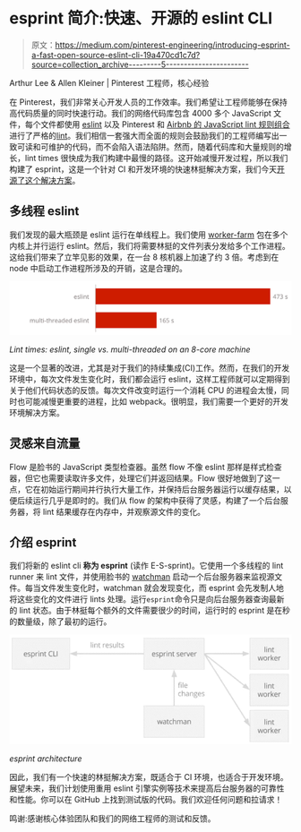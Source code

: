 # esprint 简介:快速、开源的 eslint CLI

> 原文：<https://medium.com/pinterest-engineering/introducing-esprint-a-fast-open-source-eslint-cli-19a470cd1c7d?source=collection_archive---------5----------------------->

Arthur Lee & Allen Kleiner | Pinterest 工程师，核心经验

在 Pinterest，我们非常关心开发人员的工作效率。我们希望让工程师能够在保持高代码质量的同时快速行动。我们的网络代码库包含 4000 多个 JavaScript 文件，每个文件都使用 [eslint](http://eslint.org) 以及 Pinterest 和 [Airbnb 的 JavaScript lint 规则组合](https://github.com/airbnb/javascript)进行了严格的[lint](https://en.wikipedia.org/wiki/Lint_(software))。我们相信一套强大而全面的规则会鼓励我们的工程师编写出一致可读和可维护的代码，而不会陷入语法陷阱。然而，随着代码库和大量规则的增长，lint times 很快成为我们构建中最慢的路径。这开始减慢开发过程，所以我们构建了 esprint，这是一个针对 CI 和开发环境的快速林挺解决方案，我们今天[开源了这个解决方案](https://github.com/pinterest/esprint)。

## **多线程 eslint**

我们发现的最大瓶颈是 eslint 运行在单线程上。我们使用 [worker-farm](https://github.com/rvagg/node-worker-farm) 包在多个内核上并行运行 eslint。然后，我们将需要林挺的文件列表分发给多个工作进程。这给我们带来了立竿见影的效果，在一台 8 核机器上加速了约 3 倍。考虑到在 node 中启动工作进程所涉及的开销，这是合理的。

![](img/a33f41e6230d781926800671da7fdf12.png)

*Lint times: eslint, single vs. multi-threaded on an 8-core machine*

这是一个显著的改进，尤其是对于我们的持续集成(CI)工作。然而，在我们的开发环境中，每次文件发生变化时，我们都会运行 eslint，这样工程师就可以定期得到关于他们代码状态的反馈。每次文件改变时运行一个消耗 CPU 的进程会太慢，同时也可能减慢更重要的进程，比如 webpack。很明显，我们需要一个更好的开发环境解决方案。

## **灵感来自流量**

Flow 是脸书的 JavaScript 类型检查器。虽然 flow 不像 eslint 那样是样式检查器，但它也需要读取许多文件，处理它们并返回结果。Flow 很好地做到了这一点，它在初始运行期间并行执行大量工作，并保持后台服务器运行以缓存结果，以便后续运行几乎是即时的。我们从 flow 的架构中获得了灵感，构建了一个后台服务器，将 lint 结果缓存在内存中，并观察源文件的变化。

## **介绍 esprint**

我们将新的 eslint cli **称为 esprint** (读作 E-S-sprint)。它使用一个多线程的 lint runner 来 lint 文件，并使用脸书的 [watchman](https://facebook.github.io/watchman/) 启动一个后台服务器来监视源文件。每当文件发生变化时，watchman 就会发现变化，而 esprint 会先发制人地将这些变化的文件进行 lints 处理。运行`esprint`命令只是向后台服务器查询最新的 lint 状态。由于林挺每个额外的文件需要很少的时间，运行时的 esprint 是在秒的数量级，除了最初的运行。

![](img/f475d28d9f6d15bc1abc5532b46c2a41.png)

*esprint architecture*

因此，我们有一个快速的林挺解决方案，既适合于 CI 环境，也适合于开发环境。展望未来，我们计划使用重用 eslint 引擎实例等技术来提高后台服务器的可靠性和性能。你可以在 GitHub 上找到测试版的代码。我们欢迎任何问题和拉请求！

鸣谢:感谢核心体验团队和我们的网络工程师的测试和反馈。